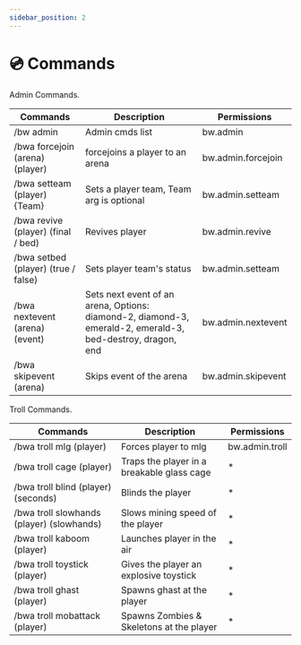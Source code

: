 ```yaml
---
sidebar_position: 2
---
```


# 💿 Commands

Admin Commands.

| Commands | Description | Permissions |
| ---- | ---- | ---- |
| /bw admin | Admin cmds list | bw.admin |
| /bwa forcejoin (arena) (player) | forcejoins a player to an arena | bw.admin.forcejoin |
| /bwa setteam (player) {Team} | Sets a player team, Team arg is optional | bw.admin.setteam |
| /bwa revive (player) (final / bed) | Revives player | bw.admin.revive |
| /bwa setbed (player) (true / false) | Sets player team's status | bw.admin.setteam |
| /bwa nextevent (arena) (event) | Sets next event of an arena, Options: diamond-2, diamond-3, emerald-2, emerald-3, bed-destroy, dragon, end | bw.admin.nextevent |
| /bwa skipevent (arena) | Skips event of the arena | bw.admin.skipevent |

Troll Commands.

| Commands | Description | Permissions |
| ---- | ---- | ---- |
| /bwa troll mlg (player) | Forces player to mlg | bw.admin.troll |
| /bwa troll cage (player) | Traps the player in a breakable glass cage | * |
| /bwa troll blind (player) (seconds) | Blinds the player | * |
| /bwa troll slowhands (player) (slowhands) | Slows mining speed of the player | * |
| /bwa troll kaboom (player) | Launches player in the air | * |
| /bwa troll toystick (player) | Gives the player an explosive toystick | * |
| /bwa troll ghast (player) | Spawns ghast at the player | * |
| /bwa troll mobattack (player) | Spawns Zombies & Skeletons at the player | * |

